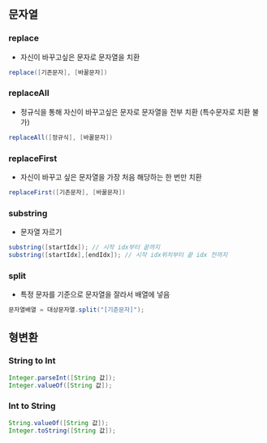 ## 문자열
### replace
- 자신이 바꾸고싶은 문자로 문자열을 치환
```java
replace([기존문자], [바꿀문자])
```
### replaceAll
- 정규식을 통해 자신이 바꾸고싶은 문자로 문자열을 전부 치환 (특수문자로 치환 불가)
```java
replaceAll([정규식], [바꿀문자])
```
### replaceFirst
- 자신이 바꾸고 싶은 문자열을 가장 처음 해당하는 한 번만 치환
```java
replaceFirst([기존문자], [바꿀문자])
```
### substring
- 문자열 자르기
```java
substring([startIdx]); // 시작 idx부터 끝까지
substring([startIdx],[endIdx]); // 시작 idx위치부터 끝 idx 전까지
```
### split
- 특정 문자를 기준으로 문자열을 잘라서 배열에 넣음
```java
문자열배열 = 대상문자열.split("[기준문자]");
```
## 형변환
### String to Int
```java
Integer.parseInt([String 값]);
Integer.valueOf([String 값]);
```
### Int to String
```java
String.valueOf([String 값]);
Integer.toString([String 값]);
```
